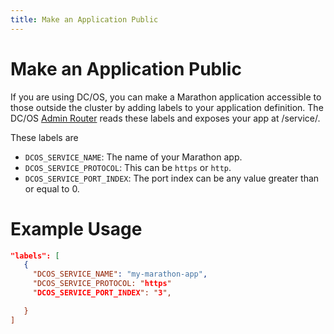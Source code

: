 ```yaml
---
title: Make an Application Public
---
```


# Make an Application Public

If you are using DC/OS, you can make a Marathon application accessible to those outside the cluster by adding labels to your application definition. The DC/OS [Admin Router](https://github.com/mesosphere/adminrouter-public) reads these labels and exposes your app at /service/<marathon-app-name>.

These labels are

- `DCOS_SERVICE_NAME`: The name of your Marathon app.
- `DCOS_SERVICE_PROTOCOL`: This can be `https` or `http`.
- `DCOS_SERVICE_PORT_INDEX`: The port index can be any value greater than or equal to 0.


# Example Usage

```json
"labels": [
   {
     "DCOS_SERVICE_NAME": "my-marathon-app",
     "DCOS_SERVICE_PROTOCOL: "https"
     "DCOS_SERVICE_PORT_INDEX": "3",

   }
]
```